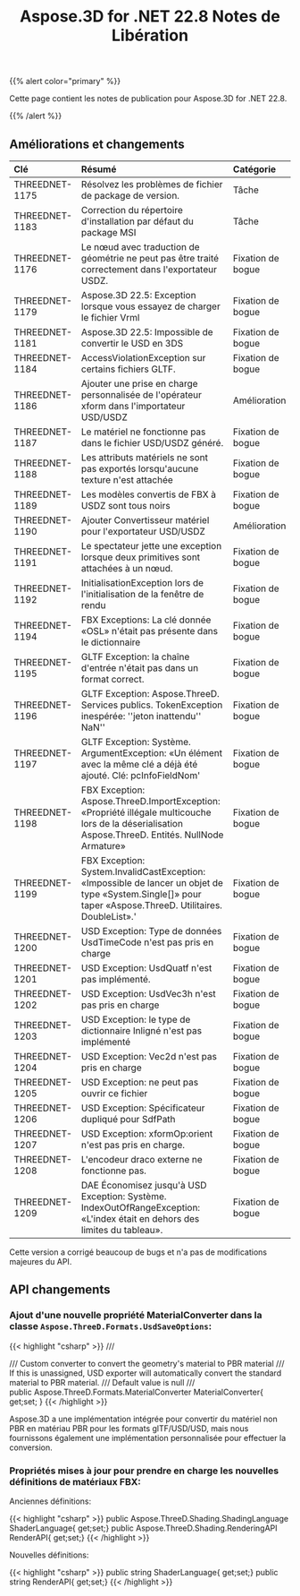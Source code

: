﻿---
title: Aspose.3D for .NET 22.8 Notes de Libération
type: docs
weight: 5
url: /fr/net/aspose-3d-for-net-22-8-release-notes/
description: Les notes de sortie du Aspose.3D for .NET 22.8.
---
{{% alert color="primary" %}}

Cette page contient les notes de publication pour Aspose.3D for .NET 22.8.

{{% /alert %}}
## **Améliorations et changements**

|**Clé**|**Résumé**|**Catégorie**|
|:- |:- |:- |
|THREEDNET-1175 |Résolvez les problèmes de fichier de package de version.|Tâche|
|THREEDNET-1183 |Correction du répertoire d'installation par défaut du package MSI|Tâche|
|THREEDNET-1176 |Le nœud avec traduction de géométrie ne peut pas être traité correctement dans l'exportateur USDZ.|Fixation de bogue|
|THREEDNET-1179 |Aspose.3D 22.5: Exception lorsque vous essayez de charger le fichier Vrml|Fixation de bogue|
|THREEDNET-1181 |Aspose.3D 22.5: Impossible de convertir le USD en 3DS|Fixation de bogue|
|THREEDNET-1184 |AccessViolationException sur certains fichiers GLTF.|Fixation de bogue|
|THREEDNET-1186 |Ajouter une prise en charge personnalisée de l'opérateur xform dans l'importateur USD/USDZ|Amélioration|
|THREEDNET-1187 |Le matériel ne fonctionne pas dans le fichier USD/USDZ généré.|Fixation de bogue|
|THREEDNET-1188 |Les attributs matériels ne sont pas exportés lorsqu'aucune texture n'est attachée|Fixation de bogue|
|THREEDNET-1189 |Les modèles convertis de FBX à USDZ sont tous noirs|Fixation de bogue|
|THREEDNET-1190 |Ajouter Convertisseur matériel pour l'exportateur USD/USDZ|Amélioration|
|THREEDNET-1191 |Le spectateur jette une exception lorsque deux primitives sont attachées à un nœud.|Fixation de bogue|
|THREEDNET-1192 |InitialisationException lors de l'initialisation de la fenêtre de rendu|Fixation de bogue|
|THREEDNET-1194 |FBX Exceptions: La clé donnée «OSL» n'était pas présente dans le dictionnaire|Fixation de bogue|
|THREEDNET-1195 |GLTF Exception: la chaîne d'entrée n'était pas dans un format correct.|Fixation de bogue|
|THREEDNET-1196 |GLTF Exception: Aspose.ThreeD. Services publics. TokenException inespérée: ''jeton inattendu'' NaN''|Fixation de bogue|
|THREEDNET-1197 |GLTF Exception: Système. ArgumentException: «Un élément avec la même clé a déjà été ajouté. Clé: pcInfoFieldNom'|Fixation de bogue|
|THREEDNET-1198 |FBX Exception: Aspose.ThreeD.ImportException: «Propriété illégale multicouche lors de la déserialisation Aspose.ThreeD. Entités. NullNode Armature»|Fixation de bogue|
|THREEDNET-1199 |FBX Exception: System.InvalidCastException: «Impossible de lancer un objet de type «System.Single[]» pour taper «Aspose.ThreeD. Utilitaires. DoubleList».'|Fixation de bogue|
|THREEDNET-1200 |USD Exception: Type de données UsdTimeCode n'est pas pris en charge|Fixation de bogue|
|THREEDNET-1201 |USD Exception: UsdQuatf n'est pas implémenté.|Fixation de bogue|
|THREEDNET-1202 |USD Exception: UsdVec3h n'est pas pris en charge|Fixation de bogue|
|THREEDNET-1203 |USD Exception: le type de dictionnaire Inligné n'est pas implémenté|Fixation de bogue|
|THREEDNET-1204 |USD Exception: Vec2d n'est pas pris en charge|Fixation de bogue|
|THREEDNET-1205 |USD Exception: ne peut pas ouvrir ce fichier|Fixation de bogue|
|THREEDNET-1206 |USD Exception: Spécificateur dupliqué pour SdfPath|Fixation de bogue|
|THREEDNET-1207 |USD Exception: xformOp:orient n'est pas pris en charge.|Fixation de bogue|
|THREEDNET-1208 |L'encodeur draco externe ne fonctionne pas.|Fixation de bogue|
|THREEDNET-1209 |DAE Économisez jusqu'à USD Exception: Système. IndexOutOfRangeException: «L'index était en dehors des limites du tableau».|Fixation de bogue|


Cette version a corrigé beaucoup de bugs et n'a pas de modifications majeures du API.

## API changements ##


### Ajout d'une nouvelle propriété MaterialConverter dans la classe `Aspose.ThreeD.Formats.UsdSaveOptions`:

{{< highlight "csharp" >}}
        /// <summary>
        /// Custom converter to convert the geometry's material to PBR material
        /// If this is unassigned, USD exporter will automatically convert the standard material to PBR material.
        /// Default value is null
        /// </summary>
        public Aspose.ThreeD.Formats.MaterialConverter MaterialConverter{ get;set; }
{{< /highlight >}}



Aspose.3D a une implémentation intégrée pour convertir du matériel non PBR en matériau PBR pour les formats glTF/USD/USD, mais nous fournissons également une implémentation personnalisée pour effectuer la conversion.



### Propriétés mises à jour pour prendre en charge les nouvelles définitions de matériaux FBX:

Anciennes définitions:

{{< highlight "csharp" >}}
        public Aspose.ThreeD.Shading.ShadingLanguage ShaderLanguage{ get;set;}
        public Aspose.ThreeD.Shading.RenderingAPI RenderAPI{ get;set;}
{{< /highlight >}}

Nouvelles définitions:

{{< highlight "csharp" >}}
        public string ShaderLanguage{ get;set;}
        public string RenderAPI{ get;set;}
{{< /highlight >}}
		
		




